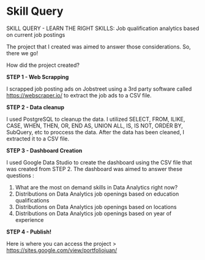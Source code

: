 # Skill Query
SKILL QUERY - LEARN THE RIGHT SKILLS: Job qualification analytics based on current job postings

The project that I created was aimed to answer those considerations. So, there we go!

How did the project created?

**STEP 1 - Web Scrapping**

I scrapped job posting ads on Jobstreet using a 3rd party software called https://webscraper.io/ to extract the job ads to a CSV file.

**STEP 2 - Data cleanup**

I used PostgreSQL to cleanup the data. I utilized SELECT, FROM, ILIKE, CASE, WHEN, THEN, OR, END AS, UNION ALL, IS, IS NOT, ORDER BY, SubQuery, etc to proccess the data.
After the data has been cleaned, I extracted it to a CSV file.

**STEP 3 - Dashboard Creation**

I used Google Data Studio to create the dashboard using the CSV file that was created from STEP 2. The dashboard was aimed to answer these questions :
1. What are the most on demand skills in Data Analytics right now?
2. Distributions on Data Analytics job openings based on education qualifications
3. Distributions on Data Analytics job openings based on locations
4. Distributions on Data Analytics job openings based on year of experience

**STEP 4 - Publish!**

Here is where you can access the project > https://sites.google.com/view/portfoliojuan/
